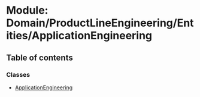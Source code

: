 # Module: Domain/ProductLineEngineering/Entities/ApplicationEngineering

## Table of contents

### Classes

- [ApplicationEngineering](../wiki/Domain.ProductLineEngineering.Entities.ApplicationEngineering.ApplicationEngineering)
